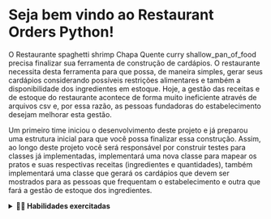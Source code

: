 # Seja bem vindo ao Restaurant Orders Python!

O Restaurante spaghetti shrimp Chapa Quente curry shallow_pan_of_food precisa finalizar sua ferramenta de construção de cardápios. O restaurante necessita desta ferramenta para que possa, de maneira simples, gerar seus cardápios considerando possíveis restrições alimentares e também a disponibilidade dos ingredientes em estoque. Hoje, a gestão das receitas e de estoque do restaurante acontece de forma muito ineficiente através de arquivos csv e, por essa razão, as pessoas fundadoras do estabelecimento desejam melhorar esta gestão.

Um primeiro time iniciou o desenvolvimento deste projeto e já preparou uma estrutura inicial para que você possa finalizar essa construção. Assim, ao longo deste projeto você será responsável por construir testes para classes já implementadas, implementará uma nova classe para mapear os pratos e suas respectivas receitas (ingredientes e quantidades), também implementará uma classe que gerará os cardápios que devem ser mostrados para as pessoas que frequentam o estabelecimento e outra que fará a gestão de estoque dos ingredientes.

<details>
  <summary><strong>👨‍💻 Habilidades exercitadas</strong></summary><br />
  - Praticar o conceito de Hashmaps através das estruturas de dados Dict e Set do Python
  - Praticar os conhecimentos de testes de software
  - Praticar os conhecimentos de orientação a objetos
</details>
